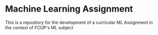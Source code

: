 # Machine Learning Assignment
This is a repository for the development of a curricular ML Assignment in the context of FCUP's ML subject
